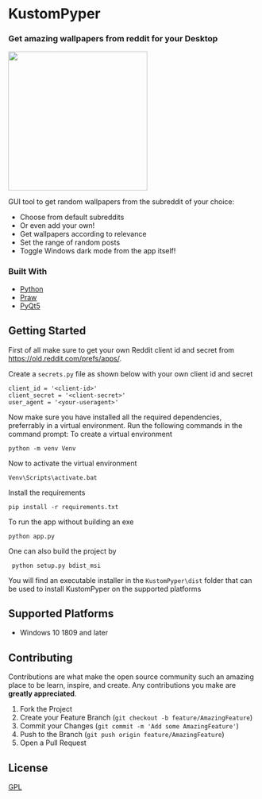 # KustomPyper
### Get amazing wallpapers from reddit for your Desktop

<img  src="https://user-images.githubusercontent.com/42350771/76681229-dd84c100-6616-11ea-9266-5fa8ab6e20f1.gif" height="280">


GUI tool to get random wallpapers from the subreddit of your choice:

- Choose from default subreddits
- Or even add your own!
- Get wallpapers according to relevance
- Set the range of random posts
- Toggle Windows dark mode from the app itself!

### Built With

* [Python](https://www.python.org/)
* [Praw](https://github.com/praw-dev/praw)
* [PyQt5](https://pypi.org/project/PyQt5/)

## Getting Started

First of all make sure to get your own Reddit client id and secret from https://old.reddit.com/prefs/apps/.

Create a ```secrets.py``` file as shown below with your own client id and secret
```
client_id = '<client-id>'
client_secret = '<client-secret>'
user_agent = '<your-useragent>'
```

Now make sure you have installed all the required dependencies, preferrably in a virtual environment.
Run the following commands in the command prompt:
To create a virtual environment
```
python -m venv Venv
```
Now to activate the virtual environment
```
Venv\Scripts\activate.bat
```
Install the requirements
```
pip install -r requirements.txt
``` 
To run the app without building an exe
```
python app.py
```
One can also build the project by 
``` 
 python setup.py bdist_msi
```
 You will find an executable installer in the ```KustomPyper\dist``` folder that can be used to install KustomPyper on the supported platforms
 
## Supported Platforms
- Windows 10 1809 and later

## Contributing

Contributions are what make the open source community such an amazing place to be learn, inspire, and create. Any contributions you make are **greatly appreciated**.

1. Fork the Project
2. Create your Feature Branch (`git checkout -b feature/AmazingFeature`)
3. Commit your Changes (`git commit -m 'Add some AmazingFeature'`)
4. Push to the Branch (`git push origin feature/AmazingFeature`)
5. Open a Pull Request

## License
[GPL](https://github.com/kriticalflare/KustomPyper/blob/master/LICENSE)
